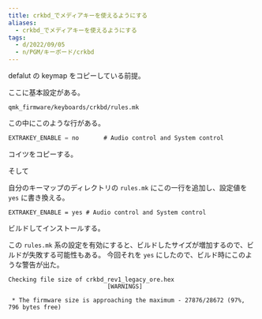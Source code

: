 ```yaml
---
title: crkbd_でメディアキーを使えるようにする
aliases:
  - crkbd_でメディアキーを使えるようにする
tags:
  - d/2022/09/05
  - n/PGM/キーボード/crkbd
---
```


defalut の keymap をコピーしている前提。

ここに基本設定がある。

```
qmk_firmware/keyboards/crkbd/rules.mk
```

この中にこのような行がある。

```c
EXTRAKEY_ENABLE = no       # Audio control and System control
```

コイツをコピーする。

そして

自分のキーマップのディレクトリの `rules.mk` にこの一行を追加し、設定値を `yes` に書き換える。

```
EXTRAKEY_ENABLE = yes # Audio control and System control
```

ビルドしてインストールする。

この `rules.mk` 系の設定を有効にすると、ビルドしたサイズが増加するので、ビルドが失敗する可能性もある。
今回それを `yes` にしたので、ビルド時にこのような警告が出た。

```
Checking file size of crkbd_rev1_legacy_ore.hex
                            [WARNINGS]

 * The firmware size is approaching the maximum - 27876/28672 (97%, 796 bytes free)
```







